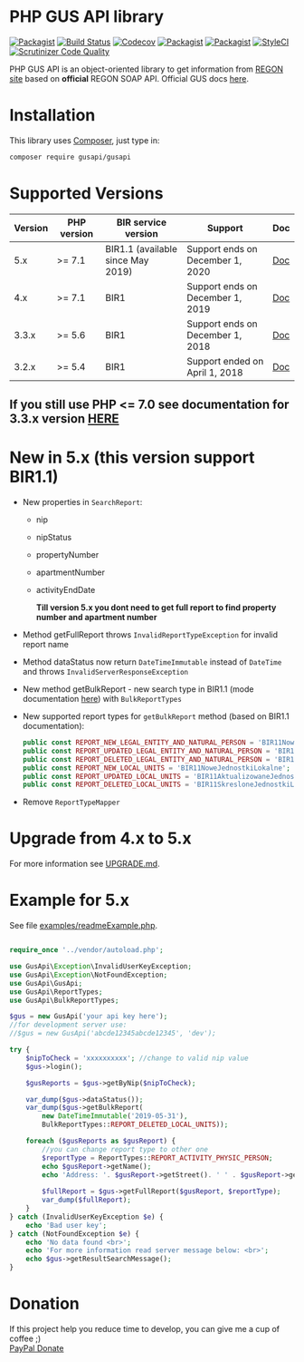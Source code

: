 PHP GUS API library
===================
[![Packagist](https://img.shields.io/packagist/l/gusapi/gusapi.svg)](https://packagist.org/packages/gusapi/gusapi)
[![Build Status](https://travis-ci.org/johnzuk/GusApi.svg?branch=master)](https://travis-ci.org/johnzuk/GusApi)
[![Codecov](https://img.shields.io/codecov/c/github/johnzuk/GusApi/master.svg)](https://codecov.io/gh/johnzuk/GusApi)
[![Packagist](https://img.shields.io/packagist/v/gusapi/gusapi.svg)](https://packagist.org/packages/gusapi/gusapi)
[![Packagist](https://img.shields.io/packagist/dt/gusapi/gusapi.svg)](https://packagist.org/packages/gusapi/gusapi)
[![StyleCI](https://styleci.io/repos/30836493/shield?branch=master)](https://styleci.io/repos/30836493)
[![Scrutinizer Code Quality](https://scrutinizer-ci.com/g/johnzuk/GusApi/badges/quality-score.png?b=master)](https://scrutinizer-ci.com/g/johnzuk/GusApi/?branch=master)

PHP GUS API is an object-oriented library to get information from [REGON site](https://api.stat.gov.pl/Home/RegonApi) based on **official** REGON SOAP API.
Official GUS docs [here](https://api.stat.gov.pl/Home/RegonApi).

Installation
======================
This library uses [Composer](https://packagist.org/packages/gusapi/gusapi), just type in:
```bash
composer require gusapi/gusapi
```

Supported Versions
==================
|Version|PHP version | BIR service version | Support                           | Doc  |
|-------|------------|--------|----------------------------------|------|
|5.x    | >= 7.1     | BIR1.1 (available since May 2019) | Support ends on December 1, 2020 | [Doc](https://github.com/johnzuk/GusApi/blob/master/README.md)|
|4.x    | >= 7.1     | BIR1  | Support ends on December 1, 2019 | [Doc](https://github.com/johnzuk/GusApi/tree/4.0.2/README.md)|
|3.3.x  | >= 5.6     | BIR1  | Support ends on December 1, 2018 | [Doc](https://github.com/johnzuk/GusApi/blob/3.3/README.md) |
|3.2.x  | >= 5.4     | BIR1  | Support ended on April 1, 2018   | [Doc](https://github.com/johnzuk/GusApi/blob/3.2/README.md) |

If you still use PHP <= 7.0 see documentation for 3.3.x version [HERE](https://github.com/johnzuk/GusApi/blob/3.3/README.md)
-------------------
New in 5.x (this version support BIR1.1)
========================================
* New properties in `SearchReport`:
  * nip
  * nipStatus
  * propertyNumber
  * apartmentNumber
  * activityEndDate

    **Till version 5.x you dont need to get full report to find property number and apartment number**

* Method getFullReport throws `InvalidReportTypeException` for invalid report name
* Method dataStatus now return `DateTimeImmutable` instead of `DateTime` and throws `InvalidServerResponseException`
* New method getBulkReport - new search type in BIR1.1 (mode documentation [here](https://api.stat.gov.pl/Home/RegonApi)) 
  with `BulkReportTypes`
* New supported report types for `getBulkReport` method (based on BIR1.1 documentation):
    ```php
    public const REPORT_NEW_LEGAL_ENTITY_AND_NATURAL_PERSON = 'BIR11NowePodmiotyPrawneOrazDzialalnosciOsFizycznych';
    public const REPORT_UPDATED_LEGAL_ENTITY_AND_NATURAL_PERSON = 'BIR11AktualizowanePodmiotyPrawneOrazDzialalnosciOsFizycznych';
    public const REPORT_DELETED_LEGAL_ENTITY_AND_NATURAL_PERSON = 'BIR11SkreslonePodmiotyPrawneOrazDzialalnosciOsFizycznych';
    public const REPORT_NEW_LOCAL_UNITS = 'BIR11NoweJednostkiLokalne';
    public const REPORT_UPDATED_LOCAL_UNITS = 'BIR11AktualizowaneJednostkiLokalne';
    public const REPORT_DELETED_LOCAL_UNITS = 'BIR11SkresloneJednostkiLokalne';
    ```  
  
* Remove  `ReportTypeMapper`
 
Upgrade from 4.x to 5.x
=========================
For more information see [UPGRADE.md](UPGRADE.md).


Example for 5.x
======================
See file [examples/readmeExample.php](examples/readmeExample.php).

```php

require_once '../vendor/autoload.php';

use GusApi\Exception\InvalidUserKeyException;
use GusApi\Exception\NotFoundException;
use GusApi\GusApi;
use GusApi\ReportTypes;
use GusApi\BulkReportTypes;

$gus = new GusApi('your api key here');
//for development server use:
//$gus = new GusApi('abcde12345abcde12345', 'dev');

try {
    $nipToCheck = 'xxxxxxxxxx'; //change to valid nip value
    $gus->login();

    $gusReports = $gus->getByNip($nipToCheck);

    var_dump($gus->dataStatus());
    var_dump($gus->getBulkReport(
        new DateTimeImmutable('2019-05-31'),
        BulkReportTypes::REPORT_DELETED_LOCAL_UNITS));

    foreach ($gusReports as $gusReport) {
        //you can change report type to other one
        $reportType = ReportTypes::REPORT_ACTIVITY_PHYSIC_PERSON;
        echo $gusReport->getName();
        echo 'Address: '. $gusReport->getStreet(). ' ' . $gusReport->getPropertyNumber() . '/' . $gusReport->getApartmentNumber();
        
        $fullReport = $gus->getFullReport($gusReport, $reportType);
        var_dump($fullReport);
    }
} catch (InvalidUserKeyException $e) {
    echo 'Bad user key';
} catch (NotFoundException $e) {
    echo 'No data found <br>';
    echo 'For more information read server message below: <br>';
    echo $gus->getResultSearchMessage();
}

```

Donation
======================
If this project help you reduce time to develop, you can give me a cup of coffee ;)  
[PayPal Donate](https://www.paypal.me/johnzuk)

